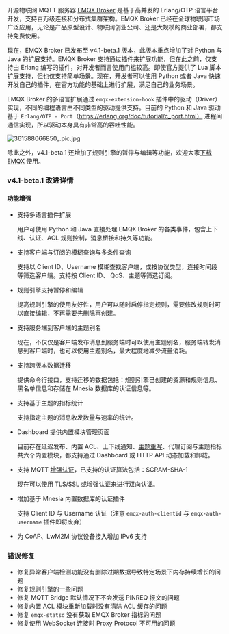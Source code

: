 开源物联网 MQTT 服务器 [EMQX Broker](https://www.emqx.com/zh/products/emqx) 是基于高并发的 Erlang/OTP 语言平台开发，支持百万级连接和分布式集群架构。EMQX Broker 已经在全球物联网市场广泛应用，无论是产品原型设计、物联网创业公司、还是大规模的商业部署，都支持免费使用。

现在，EMQX Broker 已发布至 v4.1-beta.1 版本，此版本重点增加了对 Python 与 Java 的扩展支持。EMQX Broker 支持通过插件来扩展功能，但在此之前，仅支持由 Erlang 编写的插件，对开发者而言使用门槛较高。即使官方提供了 Lua 脚本扩展支持，但也仅支持简单场景。现在，开发者可以使用 Python 或者 Java 快速开发自己的插件，在官方功能的基础上进行扩展，满足自己的业务场景。

EMQX Broker 的多语言扩展通过 `emqx-extension-hook` 插件中的驱动（Driver）实现，不同的编程语言由不同类型的驱动提供支持。目前的 Python 和 Java 驱动基于 `Erlang/OTP - Port`（https://erlang.org/doc/tutorial/c_port.html） 进程间通信实现，所以驱动本身具有非常高的吞吐性能。

![361588066850_.pic.jpg](https://assets.emqx.com/images/21ff6cd7a9d18d2926c662fe4dde8fe1.jpg)

除此之外，v4.1-beta.1 还增加了规则引擎的暂停与编辑等功能，欢迎大家[下载 EMQX](https://www.emqx.com/zh/try?product=broker) 使用。

### v4.1-beta.1 改进详情

#### 功能增强

- 支持多语言插件扩展

  用户可使用 Python 和 Java 直接处理 EMQX Broker 的各类事件，包含上下线、认证、ACL 规则控制，消息桥接和持久等功能。

- 支持客户端与订阅的模糊查询与多条件查询

  支持以 Client ID、Username 模糊查找客户端，或按协议类型，连接时间段等筛选客户端。支持按 Client ID、 QoS、主题等筛选订阅。

- 规则引擎支持暂停和编辑

  提高规则引擎的使用友好性，用户可以随时启停指定规则，需要修改规则时可以直接编辑，不再需要先删除再创建。

- 支持服务端到客户端的主题别名

  现在，不仅仅是客户端发布消息到服务端时可以使用主题别名，服务端转发消息到客户端时，也可以使用主题别名，最大程度地减少流量消耗。

- 支持跨版本数据迁移

  提供命令行接口，支持迁移的数据包括：规则引擎已创建的资源和规则信息、黑名单信息和存储在 Mnesia 数据库的认证信息等。

- 支持基于主题的指标统计

  支持指定主题的消息收发数量与速率的统计。

- Dashboard 提供内置模块管理页面

  目前存在延迟发布、内置 ACL、上下线通知、[主题重写](https://www.emqx.com/zh/blog/rewriting-emqx-mqtt5-topic)、代理订阅与主题指标共六个内置模块，都支持通过 Dashboard 或 HTTP API 动态加载和卸载。

- 支持 MQTT [增强认证](https://www.emqx.com/zh/blog/mqtt5-enhanced-authentication)，已支持的认证算法包括：SCRAM-SHA-1

  现在可以使用 TLS/SSL 或增强认证来进行双向认证。

- 增加基于 Mnesia 内置数据库的认证插件

  支持 Client ID 与 Username 认证（注意 `emqx-auth-clientid` 与 `emqx-auth-username` 插件即将废弃）

- 为 CoAP、LwM2M 协议设备接入增加 IPv6 支持



### 错误修复

- 修复异常客户端检测功能没有删除过期数据导致特定场景下内存持续增长的问题
- 修复规则引擎的一些问题
- 修复 MQTT Bridge 默认情况下不会发送 PINREQ 报文的问题
- 修复内置 ACL 模块重新加载时没有清除 ACL 缓存的问题
- 修复 `emqx-statsd` 没有获取 EMQX Broker 指标的问题
- 修复使用 WebSocket 连接时 Proxy Protocol 不可用的问题
